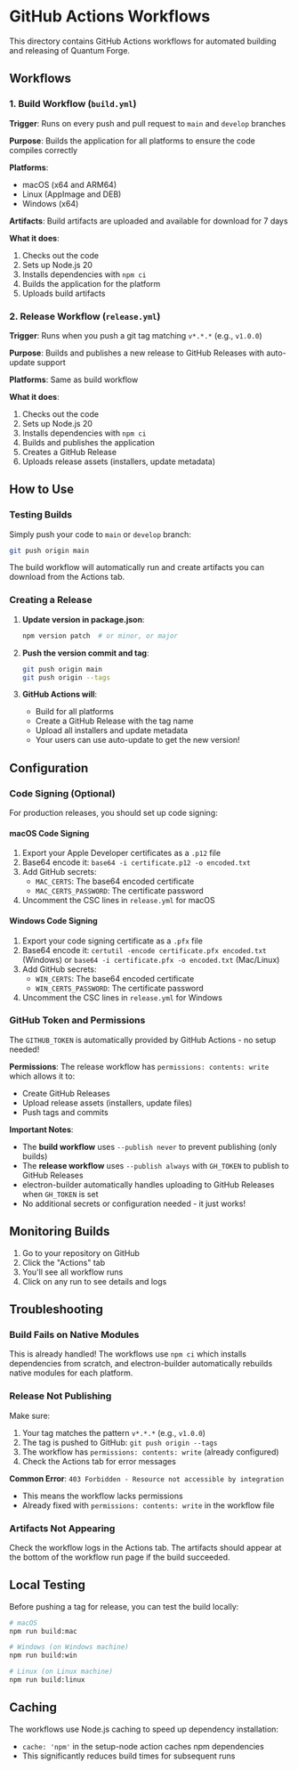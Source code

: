 # GitHub Actions Workflows

This directory contains GitHub Actions workflows for automated building and releasing of Quantum Forge.

## Workflows

### 1. Build Workflow (`build.yml`)

**Trigger**: Runs on every push and pull request to `main` and `develop` branches

**Purpose**: Builds the application for all platforms to ensure the code compiles correctly

**Platforms**:
- macOS (x64 and ARM64)
- Linux (AppImage and DEB)
- Windows (x64)

**Artifacts**: Build artifacts are uploaded and available for download for 7 days

**What it does**:
1. Checks out the code
2. Sets up Node.js 20
3. Installs dependencies with `npm ci`
4. Builds the application for the platform
5. Uploads build artifacts

### 2. Release Workflow (`release.yml`)

**Trigger**: Runs when you push a git tag matching `v*.*.*` (e.g., `v1.0.0`)

**Purpose**: Builds and publishes a new release to GitHub Releases with auto-update support

**Platforms**: Same as build workflow

**What it does**:
1. Checks out the code
2. Sets up Node.js 20
3. Installs dependencies with `npm ci`
4. Builds and publishes the application
5. Creates a GitHub Release
6. Uploads release assets (installers, update metadata)

## How to Use

### Testing Builds

Simply push your code to `main` or `develop` branch:

```bash
git push origin main
```

The build workflow will automatically run and create artifacts you can download from the Actions tab.

### Creating a Release

1. **Update version in package.json**:
   ```bash
   npm version patch  # or minor, or major
   ```

2. **Push the version commit and tag**:
   ```bash
   git push origin main
   git push origin --tags
   ```

3. **GitHub Actions will**:
   - Build for all platforms
   - Create a GitHub Release with the tag name
   - Upload all installers and update metadata
   - Your users can use auto-update to get the new version!

## Configuration

### Code Signing (Optional)

For production releases, you should set up code signing:

#### macOS Code Signing

1. Export your Apple Developer certificates as a `.p12` file
2. Base64 encode it: `base64 -i certificate.p12 -o encoded.txt`
3. Add GitHub secrets:
   - `MAC_CERTS`: The base64 encoded certificate
   - `MAC_CERTS_PASSWORD`: The certificate password
4. Uncomment the CSC lines in `release.yml` for macOS

#### Windows Code Signing

1. Export your code signing certificate as a `.pfx` file
2. Base64 encode it: `certutil -encode certificate.pfx encoded.txt` (Windows) or `base64 -i certificate.pfx -o encoded.txt` (Mac/Linux)
3. Add GitHub secrets:
   - `WIN_CERTS`: The base64 encoded certificate
   - `WIN_CERTS_PASSWORD`: The certificate password
4. Uncomment the CSC lines in `release.yml` for Windows

### GitHub Token and Permissions

The `GITHUB_TOKEN` is automatically provided by GitHub Actions - no setup needed!

**Permissions**:
The release workflow has `permissions: contents: write` which allows it to:
- Create GitHub Releases
- Upload release assets (installers, update files)
- Push tags and commits

**Important Notes**:
- The **build workflow** uses `--publish never` to prevent publishing (only builds)
- The **release workflow** uses `--publish always` with `GH_TOKEN` to publish to GitHub Releases
- electron-builder automatically handles uploading to GitHub Releases when `GH_TOKEN` is set
- No additional secrets or configuration needed - it just works!

## Monitoring Builds

1. Go to your repository on GitHub
2. Click the "Actions" tab
3. You'll see all workflow runs
4. Click on any run to see details and logs

## Troubleshooting

### Build Fails on Native Modules

This is already handled! The workflows use `npm ci` which installs dependencies from scratch, and electron-builder automatically rebuilds native modules for each platform.

### Release Not Publishing

Make sure:
1. Your tag matches the pattern `v*.*.*` (e.g., `v1.0.0`)
2. The tag is pushed to GitHub: `git push origin --tags`
3. The workflow has `permissions: contents: write` (already configured)
4. Check the Actions tab for error messages

**Common Error**: `403 Forbidden - Resource not accessible by integration`
- This means the workflow lacks permissions
- Already fixed with `permissions: contents: write` in the workflow file

### Artifacts Not Appearing

Check the workflow logs in the Actions tab. The artifacts should appear at the bottom of the workflow run page if the build succeeded.

## Local Testing

Before pushing a tag for release, you can test the build locally:

```bash
# macOS
npm run build:mac

# Windows (on Windows machine)
npm run build:win

# Linux (on Linux machine)
npm run build:linux
```

## Caching

The workflows use Node.js caching to speed up dependency installation:
- `cache: 'npm'` in the setup-node action caches npm dependencies
- This significantly reduces build times for subsequent runs
